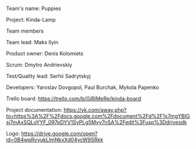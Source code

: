 
Team's name: Puppies
 
Project: Kinda-Lamp 


Team members 

Team lead: Maks Ilyin 

Product owner: Denis Kolomiets 

Scrum: Dmytro Andrievskiy 

Test/Quality lead: Serhii Sadrytskyj 

Developers: Yaroslav Dovgopol, Paul Burchak, Mykola Papenko


Trello board: https://trello.com/b/GiRlMeRe/kinda-board

Project documentation: https://vk.com/away.php?to=https%3A%2F%2Fdocs.google.com%2Fdocument%2Fd%2F1s7mgYBIGsj7mAxSQLoYYF_097pDYV1SyPLg5Myy7nSA%2Fedit%3Fusp%3Ddrivesdk

Logo: https://drive.google.com/open?id=0B4wpRvyukLImNkxXd04ycW9SRkk
